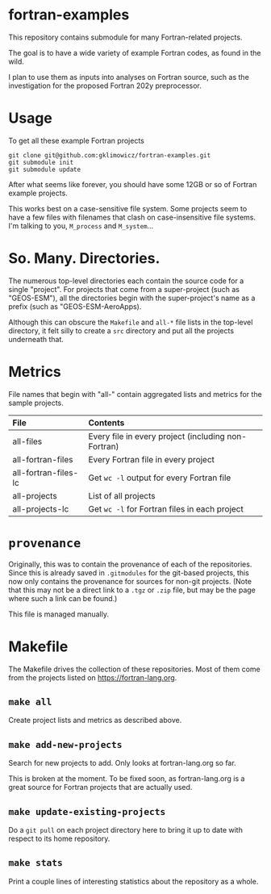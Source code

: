 # fortran-examples
This repository contains submodule for many Fortran-related projects.

The goal is to have a wide variety of example Fortran codes, as found in the wild.

I plan to use them as inputs into analyses on Fortran source, such as the investigation for the proposed Fortran 202y preprocessor.


# Usage
To get all these example Fortran projects
```
git clone git@github.com:gklimowicz/fortran-examples.git
git submodule init
git submodule update
```

After what seems like forever, you should have some 12GB or so of Fortran example projects.

This works best on a case-sensitive file system.
Some projects seem to have a few files with filenames that clash on case-insensitive file systems.
I'm talking to you, `M_process` and `M_system`...


# So. Many. Directories.
The numerous top-level directories each contain the source code for a single "project".
For projects that come from a super-project (such as "GEOS-ESM"), all the directories begin with the super-project's name as a prefix (such as "GEOS-ESM-AeroApps).

Although this can obscure the `Makefile` and `all-*` file lists in the top-level directory,
it felt silly to create a `src` directory and put all the projects underneath that.


# Metrics
File names that begin with "all-" contain aggregated lists and metrics for the sample projects.

| File                 | Contents                                            |
|:---------------------|:----------------------------------------------------|
| all-files            | Every file in every project (including non-Fortran) |
| all-fortran-files    | Every Fortran file in every project                 |
| all-fortran-files-lc | Get `wc -l` output for every Fortran file           |
| all-projects         | List of all projects                                |
| all-projects-lc      | Get `wc -l` for Fortran files in each project       |


# `provenance`
Originally, this was to contain the provenance of each of the repositories.
Since this is already saved in `.gitmodules` for the git-based projects,
this now only contains the provenance for sources for non-git projects.
(Note that this may not be a direct link to a `.tgz` or `.zip` file, but
may be the page where such a link can be found.)

This file is managed manually.


# Makefile
The Makefile drives the collection of these repositories. Most of them come from the projects listed on https://fortran-lang.org.

## `make all`
Create project lists and metrics as described above.

## `make add-new-projects`
Search for new projects to add.
Only looks at fortran-lang.org so far.

This is broken at the moment.
To be fixed soon, as fortran-lang.org is a great source for Fortran projects that are actually used.


## `make update-existing-projects`
Do a `git pull` on each project directory here to bring it up to date
with respect to its home repository.


## `make stats`
Print a couple lines of interesting statistics about the repository as a whole.

<!--  LocalWords:  GEOS ESM AeroApps
 -->
